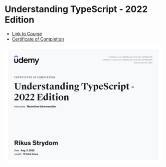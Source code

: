 # Understanding TypeScript - 2022 Edition

- [Link to Course](https://www.udemy.com/course/understanding-typescript/)
- [Certificate of Completion](https://www.udemy.com/certificate/UC-c4322d6b-aabc-4dc0-b12e-cd24846ee378)

![Certificate of Completion](https://github.com/rikusstrydom/udemy-understanding-typescript/blob/main/Certificate.jpg?raw=true)
